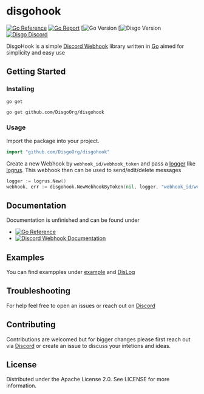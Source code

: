 # disgohook

[![Go Reference](https://pkg.go.dev/badge/github.com/DisgoOrg/disgohook.svg)](https://pkg.go.dev/github.com/DisgoOrg/disgohook)
[![Go Report](http://goreportcard.com/badge/DisgoOrg/disgohook)](https://goreportcard.com/report/DisgoOrg/disgohook)
[![Go Version](https://img.shields.io/github/go-mod/go-version/DisgoOrg/disgohook)
[![Disgo Version](https://img.shields.io/github/v/release/DisgoOrg/disgohook)
[![Disgo Discord](https://img.shields.io/badge/Disgo%20Discord-blue.svg)](https://discord.gg/mgjJeufk)

DisgoHook is a simple [Discord Webhook](https://discord.com/developers/docs/resources/webhook) library written in [Go](https://golang.org/) aimed for simplicity and easy use

## Getting Started

### Installing


`go get`

```sh
go get github.com/DisgoOrg/disgohook
```

### Usage

Import the package into your project.

```go
import "github.com/DisgoOrg/disgohook"
```

Create a new Webhook by `webhook_id/webhook_token` and pass a [logger](https://github.com/DisgoOrg/log) like [logrus](https://github.com/sirupsen/logrus).
This webhook then can be used to send/edit/delete messages

```go
logger := logrus.New()
webhook, err := disgohook.NewWebhookByToken(nil, logger, "webhook_id/webhook_token")
```

## Documentation

Documentation is unfinished and can be found under
* [![Go Reference](https://pkg.go.dev/badge/github.com/DisgoOrg/disgohook.svg)](https://pkg.go.dev/github.com/DisgoOrg/disgohook)
* [![Discord Webhook Documentation](https://img.shields.io/badge/Discord%20Webhook%20Documentation-blue.svg)](https://discord.com/developers/docs/resources/webhook)

## Examples

You can find exampples under [example](https://github.com/DisgoOrg/disgohook/tree/master/example) and [DisLog](https://github.com/DisgoOrg/dislog)

## Troubleshooting

For help feel free to open an issues or reach out on [Discord](https://discord.gg/mgjJeufk)

## Contributing

Contributions are welcomed but for bigger changes please first reach out via [Discord](https://discord.gg/mgjJeufk) or create an issue to discuss your intetions and ideas.

## License

Distributed under the Apache License 2.0. See LICENSE for more information.
